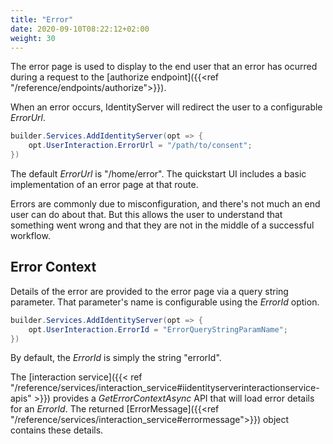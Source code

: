```yaml
---
title: "Error"
date: 2020-09-10T08:22:12+02:00
weight: 30
---
```


The error page is used to display to the end user that an error has ocurred during a request to the [authorize endpoint]({{<ref "/reference/endpoints/authorize">}}).

When an error occurs, IdentityServer will redirect the user to a configurable *ErrorUrl*.
```csharp
builder.Services.AddIdentityServer(opt => {
    opt.UserInteraction.ErrorUrl = "/path/to/consent";
})
```
The default *ErrorUrl* is "/home/error". The quickstart UI includes a basic
implementation of an error page at that route.

Errors are commonly due to misconfiguration, and there's not much an end user can do about that.
But this allows the user to understand that something went wrong and that they are not in the middle of a successful workflow.

## Error Context

Details of the error are provided to the error page via a query string parameter. That parameter's name is configurable using the *ErrorId* option.

```csharp
builder.Services.AddIdentityServer(opt => {
    opt.UserInteraction.ErrorId = "ErrorQueryStringParamName";
})
```

By default, the *ErrorId* is simply the string "errorId".

The [interaction service]({{< ref "/reference/services/interaction_service#iidentityserverinteractionservice-apis" >}}) provides a *GetErrorContextAsync* API that will load error details for an *ErrorId*.
The returned [ErrorMessage]({{<ref "/reference/services/interaction_service#errormessage">}}) object contains these details.
